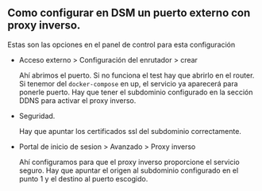 ## Como configurar en DSM un puerto externo con proxy inverso.

Estas son las opciones en el panel de control para esta configuración

* Acceso externo > Configuración del enrutador > crear

  Ahí abrimos el puerto. Si no funciona el test hay que abrirlo en el router.
  Si tenemor del `docker-compose` en up, el servicio ya aparecerá para ponerle puerto.
  Hay que tener el subdominio configurado en la sección DDNS para activar el proxy inverso.

* Seguridad. 
  
  Hay que apuntar los certificados ssl del subdominio correctamente.
  
* Portal de inicio de sesion > Avanzado > Proxy inverso

  Ahí configuramos para que el proxy inverso proporcione el servicio seguro.
  Hay que apuntar el origen al subdominio configurado en el punto 1 y el destino al puerto escogido.
